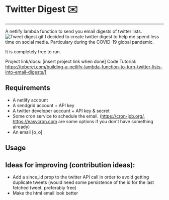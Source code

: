 # Twitter Digest ✉️
---
A netlify lambda function to send you email digests of twitter lists.
![Tweet digest gif](https://i.imgur.com/Px4vvMY.gif)
I decided to create twitter digest to help me spend less time on social media. Particulary during the COVID-19 global pandemic. 

It is completely free to run.


Project link/docs: [insert project link when done]
Code Tutorial: https://toberej.com/building-a-netlify-lambda-function-to-turn-twitter-lists-into-email-digests/]

## Requirements 

- A netlify account
- A sendgrid account + API key
- A twitter developer account + API key & secret
- Some cron service to schedule the email. (https://cron-job.org/, https://easycron.com are some options if you don't have something already)
- An email [o_o]

## Usage

## Ideas for improving (contribution ideas):
- Add a since_id prop to the twitter API call in order to avoid getting duplicate tweets (would need some persistence of the id for the last fetched tweet, preferably free)
- Make the html email look better

